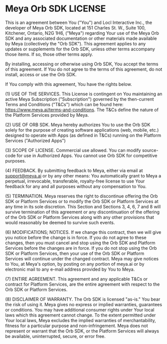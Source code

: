 # Meya Orb SDK LICENSE

This is an agreement between You ("You") and Locl Interactive Inc., the developer of Meya Orb SDK, located at 151 Charles St. W., Suite 100, Kitchener, Ontario, N2G 1H6, ("Meya") regarding Your use of the Meya Orb SDK and any associated documentation or other materials made available by Meya (collectively the "Orb SDK"). This agreement applies to any updates or supplements for the Orb SDK, unless other terms accompany those items. If so, those other terms apply.

By installing, accessing or otherwise using Orb SDK, You accept the terms of this agreement. If You do not agree to the terms of this agreement, do not install, access or use the Orb SDK.

If You comply with this agreement, You have the rights below.

(1) USE OF THE SERVICES. This License is contingent on You maintaining an active Meya Subscription ("Subscription") governed by the then-current Terms and Conditions ("T&Cs") which can be found here: https://www.meya.ai/terms-and-conditions. The T&Cs define the nature of the Platform Services provided by Meya.

(2) USE OF ORB SDK. Meya hereby authorizes You to use the Orb SDK solely for the purpose of creating software applications (web, mobile, etc.) designed to operate with Apps (as defined in T&Cs) running on the Platform Services ("Authorized Apps")

(3) SCOPE OF LICENSE. Commercial use allowed. You can modify source-code for use in Authorized Apps. You cannot use Orb SDK for competitive purposes.

(4) FEEDBACK. By submitting feedback to Meya, either via email at support@meya.ai or by any other means: You automatically grant to Meya a perpetual, irrevocable, transferable, royalty-free license to use Your feedback for any and all purposes without any compensation to You.

(5) TERMINATION. Meya reserves the right to discontinue offering the Orb SDK or Platform Services or to modify the Orb SDK or Platform Services at any time in its sole discretion. This Section and Sections 3, 4, 6, 7 and 8 will survive termination of this agreement or any discontinuation of the offering of the Orb SDK or Platform Services along with any other provisions that would reasonably be deemed to survive such events.

(6) MODIFICATIONS; NOTICES. If we change this contract, then we will give you notice before the change is in force. If you do not agree to these changes, then you must cancel and stop using the Orb SDK and Platform Services before the changes are in force. If you do not stop using the Orb SDK or Platform Services, then your use of the Orb SDK or Platform Services will continue under the changed contract. Meya may give notices to You, at Meya's option, by posting on any portion of meya.ai or by electronic mail to any e-mail address provided by You to Meya.

(7) ENTIRE AGREEMENT. This agreement and any applicable T&Cs or contract for Platform Services, are the entire agreement with respect to the Orb SDK or Platform Services.

(8) DISCLAIMER OF WARRANTY. The Orb SDK is licensed "as-is." You bear the risk of using it. Meya gives no express or implied warranties, guarantees or conditions. You may have additional consumer rights under Your local laws which this agreement cannot change. To the extent permitted under Your local laws, Meya excludes the implied warranties of merchantability, fitness for a particular purpose and non-infringement. Meya does not represent or warrant that the Orb SDK, or the Platform Services will always be available, uninterrupted, secure, or error free.
